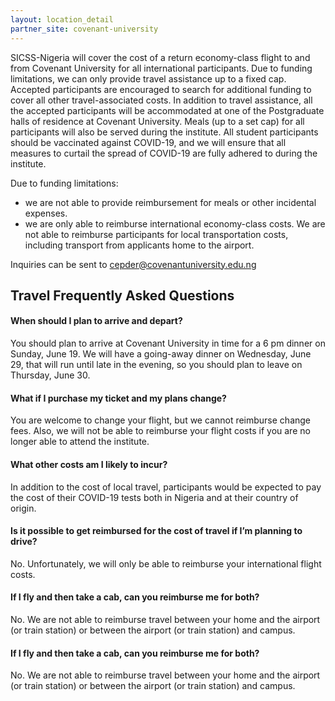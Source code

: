 ```yaml
---
layout: location_detail
partner_site: covenant-university
---
```


SICSS-Nigeria will cover the cost of a return economy-class flight to and from Covenant University for all international participants. Due to funding limitations, we can only provide travel assistance up to a fixed cap. Accepted participants are encouraged to search for additional funding to cover all other travel-associated costs. In addition to travel assistance, all the accepted participants will be accommodated at one of the Postgraduate halls of residence at Covenant University. Meals (up to a set cap) for all participants will also be served during the institute. All student participants should be vaccinated against COVID-19, and we will ensure that all measures to curtail the spread of COVID-19 are fully adhered to during the institute.

Due to funding limitations:

- we are not able to provide reimbursement for meals or other incidental expenses.
- we are only able to reimburse international economy-class costs. We are not able to reimburse participants for local transportation costs, including transport from applicants home to the airport.

Inquiries can be sent to cepder@covenantuniversity.edu.ng


## Travel Frequently Asked Questions

#### When should I plan to arrive and depart?

You should plan to arrive at Covenant University in time for a 6 pm dinner on Sunday, June 19. We will have a going-away dinner on Wednesday, June 29, that will run until late in the evening, so you should plan to leave on Thursday, June 30.

#### What if I purchase my ticket and my plans change?

You are welcome to change your flight, but we cannot reimburse change fees. Also, we will not be able to reimburse your flight costs if you are no longer able to attend the institute.

#### What other costs am I likely to incur?

In addition to the cost of local travel, participants would be expected to pay the cost of their COVID-19 tests both in Nigeria and at their country of origin.

#### Is it possible to get reimbursed for the cost of travel if I’m planning to drive?

No. Unfortunately, we will only be able to reimburse your international flight costs.

#### If I fly and then take a cab, can you reimburse me for both?

No. We are not able to reimburse travel between your home and the airport (or train station) or between the airport (or train station) and campus.

#### If I fly and then take a cab, can you reimburse me for both?

No. We are not able to reimburse travel between your home and the airport (or train station) or between the airport (or train station) and campus.

